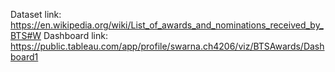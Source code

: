 Dataset link: https://en.wikipedia.org/wiki/List_of_awards_and_nominations_received_by_BTS#W
Dashboard link: https://public.tableau.com/app/profile/swarna.ch4206/viz/BTSAwards/Dashboard1
